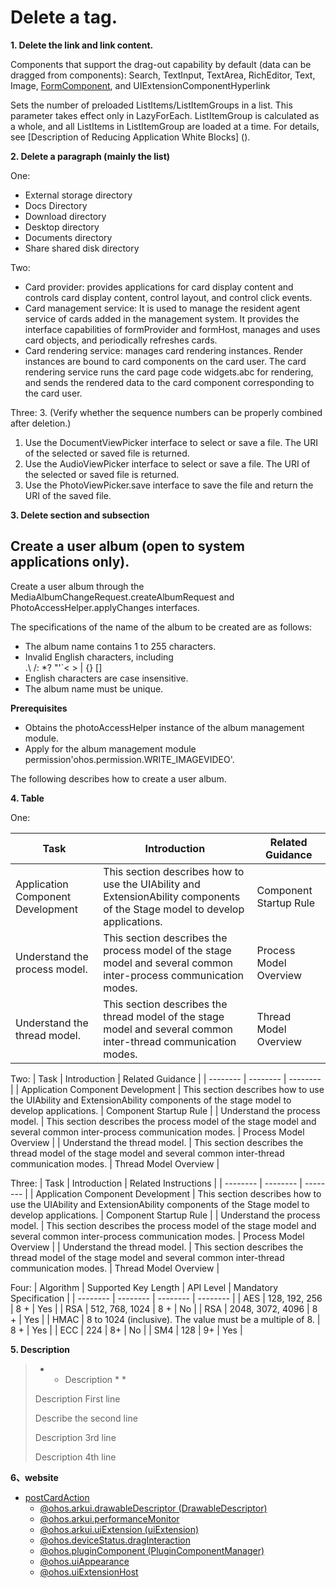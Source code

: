 # Delete a tag.

 **1. Delete the link and link content.** 

Components that support the drag-out capability by default (data can be dragged from components): Search, TextInput, TextArea, RichEditor, Text, Image, <!--Del-->[FormComponent](), and UIExtensionComponent<!--DelEnd-->Hyperlink

Sets the number of preloaded ListItems/ListItemGroups in a list. This parameter takes effect only in LazyForEach. ListItemGroup is calculated as a whole, and all ListItems in ListItemGroup are loaded at a time. <!--Del-->For details, see [Description of Reducing Application White Blocks] (). <!--DelEnd-->

 **2. Delete a paragraph (mainly the list)** 

One:
<!--Del-->
- External storage directory
- Docs Directory<!--DelEnd-->
- Download directory
- Desktop directory
- Documents directory
- Share shared disk directory

Two:
- Card provider: provides applications for card display content and controls card display content, control layout, and control click events.
- Card management service: It is used to manage the resident agent service of cards added in the management system. It provides the interface capabilities of formProvider and formHost, manages and uses card objects, and periodically refreshes cards. <!--Del-->
- Card rendering service: manages card rendering instances. Render instances are bound to card components on the card user. The card rendering service runs the card page code widgets.abc for rendering, and sends the rendered data to the card component corresponding to the card user. <!--DelEnd-->

Three:
3. (Verify whether the sequence numbers can be properly combined after deletion.)
1. Use the DocumentViewPicker interface to select or save a file. The URI of the selected or saved file is returned. <!--Del-->
2. Use the AudioViewPicker interface to select or save a file. The URI of the selected or saved file is returned. <!--DelEnd-->
3. Use the PhotoViewPicker.save interface to save the file and return the URI of the saved file.

**3. Delete section and subsection** 

<!--Del-->
## Create a user album (open to system applications only).

Create a user album through the MediaAlbumChangeRequest.createAlbumRequest and PhotoAccessHelper.applyChanges interfaces.

The specifications of the name of the album to be created are as follows:

- The album name contains 1 to 255 characters.
- Invalid English characters, including <br>.\ /: *? "'`< > | {} []
- English characters are case insensitive.
- The album name must be unique.

**Prerequisites**

- Obtains the photoAccessHelper instance of the album management module.
- Apply for the album management module permission'ohos.permission.WRITE_IMAGEVIDEO'.

The following describes how to create a user album.
<!--DelEnd-->

 **4. Table** 

One:
<!--Del-->
| Task | Introduction | Related Guidance |
| -------- | -------- | -------- |
| Application Component Development | This section describes how to use the UIAbility and ExtensionAbility components of the Stage model to develop applications. | Component Startup Rule |
| Understand the process model. | This section describes the process model of the stage model and several common inter-process communication modes. | Process Model Overview |
| Understand the thread model. | This section describes the thread model of the stage model and several common inter-thread communication modes. | Thread Model Overview |
<!--DelEnd-->

Two:
| Task | Introduction | Related Guidance |
| -------- | -------- | -------- |
| <!--DelRow-->Application Component Development | This section describes how to use the UIAbility and ExtensionAbility components of the stage model to develop applications. | Component Startup Rule |
| Understand the process model. | This section describes the process model of the stage model and several common inter-process communication modes. | Process Model Overview |
| Understand the thread model. | This section describes the thread model of the stage model and several common inter-thread communication modes. | Thread Model Overview |

Three:
| Task | <!--DelCol2-->Introduction | Related Instructions |
| -------- | -------- | -------- |
| Application Component Development | This section describes how to use the UIAbility and ExtensionAbility components of the Stage model to develop applications. | Component Startup Rule |
| Understand the process model. | This section describes the process model of the stage model and several common inter-process communication modes. | Process Model Overview |
| Understand the thread model. | This section describes the thread model of the stage model and several common inter-thread communication modes. | Thread Model Overview |

Four:
| Algorithm | Supported Key Length | API Level | <!--DelCol4--> Mandatory Specification |
| -------- | -------- | -------- | -------- |
| AES | 128, 192, 256 | 8 + | Yes |<!--Del-->
| RSA | 512, 768, 1024 | 8 + | No |<!--DelEnd-->
| RSA | 2048, 3072, 4096 | 8 + | Yes |
| HMAC | 8 to 1024 (inclusive). The value must be a multiple of 8. | 8 + | Yes |<!--Del-->
| ECC | 224 | 8+ | No |<!--DelEnd-->
| SM4 | 128 | 9+ | Yes |

 **5. Description** 

> * * Description * *
>
> Description First line
>
> <!--Del-->Describe the second line<!--DelEnd-->
>
> Description 3rd line
>
> <!--Del-->Description 4th line <!--DelEnd-->

**6、website**
- [postCardAction]()
    <!--Del-->
    - [@ohos.arkui.drawableDescriptor (DrawableDescriptor)]()
    - [@ohos.arkui.performanceMonitor ]()  
    - [@ohos.arkui.uiExtension (uiExtension)]()
    <!--DelEnd-->
    - [@ohos.deviceStatus.dragInteraction]()
    - [@ohos.pluginComponent (PluginComponentManager)]()
    - [@ohos.uiAppearance]()
    - [@ohos.uiExtensionHost]()